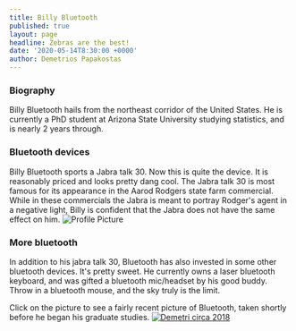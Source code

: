 ```yaml
---
title: Billy Bluetooth
published: true
layout: page
headline: Zebras are the best!
date: '2020-05-14T8:30:00 +0000'
author: Demetrios Papakostas
---
```

### Biography
Billy Bluetooth hails from the northeast corridor of the United States.  He is currently a PhD student at Arizona State University studying statistics, and is nearly 2 years through.  

### Bluetooth devices
Billy Bluetooth sports a Jabra talk 30.  Now this is quite the device.  It is reasonably priced and looks pretty dang cool.  The Jabra talk 30 is most famous for its appearance in the Aarod Rodgers state farm commercial.  While in these commercials the Jabra is meant to portray Rodger's agent in a negative light, Billy is confident that the Jabra does not have the same effect on him.
<img src="{{ site.baseurl }}assets/doggo.png" title="Profile Picture" class="profile">

### More bluetooth
In addition to his jabra talk 30, Bluetooth has also invested in some other bluetooth devices.   It's pretty sweet. He currently owns a laser bluetooth keyboard, and was gifted a bluetooth mic/headset by his good buddy.  Throw in a bluetooth mouse, and the sky truly is the limit.  


Click on the picture to see a fairly recent picture of Bluetooth, taken shortly before he began his graduate studies.
<a href="http://demetripapakostas.com/pics/mitch.png" data-lightbox="falcon9-medium" data-title="Demetri Circa 2018">
  <img src="http://demetripapakostas.com/img/frontpic.jpg" title="Demetri circa 2018">
</a>


